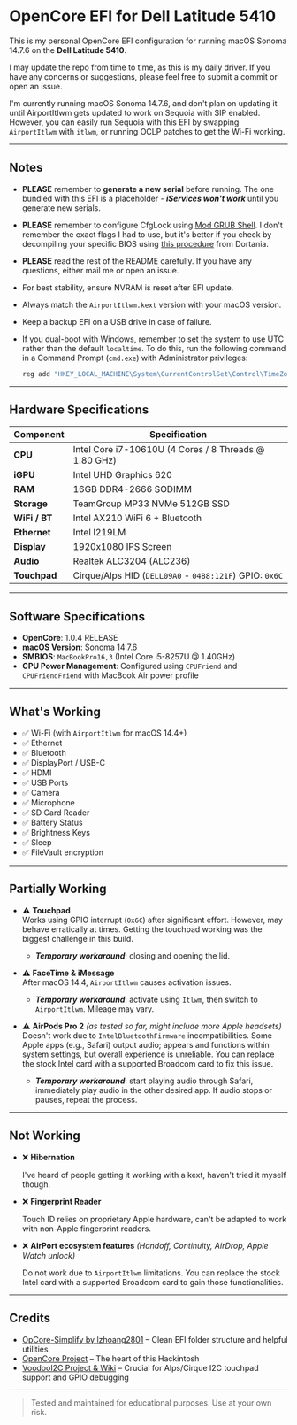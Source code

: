 # OpenCore EFI for Dell Latitude 5410

This is my personal OpenCore EFI configuration for running macOS Sonoma 14.7.6 on the **Dell Latitude 5410**.

I may update the repo from time to time, as this is my daily driver. If you have any concerns or suggestions, please feel free to submit a commit or open an issue.

I'm currently running macOS Sonoma 14.7.6, and don't plan on updating it until AirportItlwm gets updated to work on Sequoia with SIP enabled. However, you can easily run Sequoia with this EFI by swapping `AirportItlwm` with `itlwm`, or running OCLP patches to get the Wi-Fi working.

---

## Notes

- **PLEASE** remember to **generate a new serial** before running. The one bundled with this EFI is a placeholder - ***iServices won't work*** until you generate new serials.
- **PLEASE** remember to configure CfgLock using [Mod GRUB Shell](https://github.com/datasone/grub-mod-setup_var/releases). I don't remember the exact flags I had to use, but it's better if you check by decompiling your specific BIOS using [this procedure](https://dortania.github.io/OpenCore-Post-Install/misc/msr-lock.html) from Dortania.
- **PLEASE** read the rest of the README carefully. If you have any questions, either mail me or open an issue.
- For best stability, ensure NVRAM is reset after EFI update.
- Always match the `AirportItlwm.kext` version with your macOS version.
- Keep a backup EFI on a USB drive in case of failure.
- If you dual-boot with Windows, remember to set the system to use UTC rather than the default `localtime`. To do this, run the following command in a Command Prompt (`cmd.exe`) with Administrator privileges:

  ```cmd
  reg add "HKEY_LOCAL_MACHINE\System\CurrentControlSet\Control\TimeZoneInformation" /v RealTimeIsUniversal /d 1 /t REG_DWORD /f

---

## Hardware Specifications

| Component        | Specification                                      |
|------------------|----------------------------------------------------|
| **CPU**         | Intel Core i7-10610U (4 Cores / 8 Threads @ 1.80 GHz) |
| **iGPU**        | Intel UHD Graphics 620                              |
| **RAM**         | 16GB DDR4-2666 SODIMM                               |
| **Storage**     | TeamGroup MP33 NVMe 512GB SSD                       |
| **WiFi / BT**   | Intel AX210 WiFi 6 + Bluetooth                      |
| **Ethernet**    | Intel I219LM                                        |
| **Display**     | 1920x1080 IPS Screen                                |
| **Audio**       | Realtek ALC3204 (ALC236)                            |
| **Touchpad**    | Cirque/Alps HID (`DELL09A0` - `0488:121F`) GPIO: `0x6C` |

---

## Software Specifications

- **OpenCore**: 1.0.4 RELEASE  
- **macOS Version**: Sonoma 14.7.6  
- **SMBIOS**: `MacBookPro16,3` (Intel Core i5-8257U @ 1.40GHz)  
- **CPU Power Management**: Configured using `CPUFriend` and `CPUFriendFriend` with MacBook Air power profile  

---

## What's Working

- ✅ Wi-Fi (with `AirportItlwm` for macOS 14.4+)
- ✅ Ethernet
- ✅ Bluetooth
- ✅ DisplayPort / USB-C
- ✅ HDMI
- ✅ USB Ports
- ✅ Camera
- ✅ Microphone
- ✅ SD Card Reader
- ✅ Battery Status
- ✅ Brightness Keys
- ✅ Sleep
- ✅ FileVault encryption 

---

## Partially Working

- ⚠️ **Touchpad**  
  Works using GPIO interrupt (`0x6C`) after significant effort. However, may behave erratically at times. Getting the touchpad working was the biggest challenge in this build.  
  - ***Temporary workaround***: closing and opening the lid.

    

- ⚠️ **FaceTime & iMessage**  
  After macOS 14.4, `AirportItlwm` causes activation issues.  
  - ***Temporary workaround***: activate using `Itlwm`, then switch to `AirportItlwm`. Mileage may vary.

- ⚠️ **AirPods Pro 2** *(as tested so far, might include more Apple headsets)*  
  Doesn't work due to `IntelBluetoothFirmware` incompatibilities. Some Apple apps (e.g., Safari) output audio; appears and functions within system settings, but overall experience is unreliable. You can replace the stock Intel card with a supported Broadcom card to fix this issue.
  - ***Temporary workaround***: start playing audio through Safari, immediately play audio in the other desired app. If audio stops or pauses, repeat the process.

---

## Not Working

- ❌ **Hibernation**  

  I've heard of people getting it working with a kext, haven't tried it myself though.

- ❌ **Fingerprint Reader**  

  Touch ID relies on proprietary Apple hardware, can't be adapted to work with non-Apple fingerprint readers.

- ❌ **AirPort ecosystem features** *(Handoff, Continuity, AirDrop, Apple Watch unlock)*

  Do not work due to `AirportItlwm` limitations. You can replace the stock Intel card with a supported Broadcom card to gain those functionalities.

---

## Credits

- [OpCore-Simplify by lzhoang2801](https://github.com/lzhoang2801/OpCore-Simplify) – Clean EFI folder structure and helpful utilities  
- [OpenCore Project](https://github.com/acidanthera/OpenCorePkg) – The heart of this Hackintosh  
- [VoodooI2C Project & Wiki](https://voodooi2c.github.io/#Downloads) – Crucial for Alps/Cirque I2C touchpad support and GPIO debugging  

---

> Tested and maintained for educational purposes. Use at your own risk.
